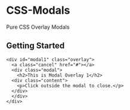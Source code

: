 # CSS-Modals
Pure CSS Overlay Modals

## Getting Started

```
<div id="modal1" class="overlay">
  <a class="cancel" href="#"></a>
  <div class="modal">
    <h2>This is Modal Overlay 1</h2>
  <div class="content">
    <p>Click outside the modal to close.</p>
  </div>
  </div>
</div>
```
